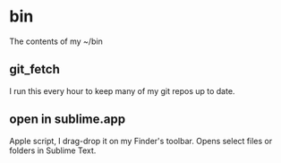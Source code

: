 bin
===

The contents of my ~/bin

git_fetch
---------

I run this every hour to keep many of my git repos up to date.


open in sublime.app
-------------------

Apple script, I drag-drop it on my Finder's toolbar. Opens select files or folders in Sublime Text.
